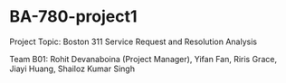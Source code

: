 # BA-780-project1
Project Topic: Boston 311 Service Request and Resolution Analysis

Team B01: Rohit Devanaboina (Project Manager), Yifan Fan, Riris Grace, Jiayi Huang, Shailoz Kumar Singh

